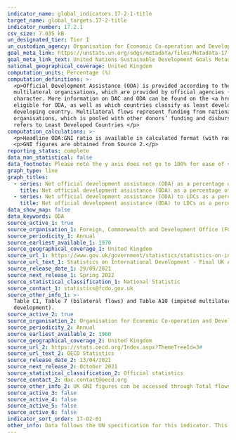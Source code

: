 ```yaml
---
indicator_name: global_indicators.17-2-1-title
target_name: global_targets.17-2-title
indicator_number: 17.2.1
csv_size: 7.035 kB
un_designated_tier: Tier I
un_custodian_agency: Organisation for Economic Co-operation and Development (OECD)
goal_meta_link: https://unstats.un.org/sdgs/metadata/files/Metadata-17-02-01.pdf
goal_meta_link_text: United Nations Sustainable Development Goals Metadata (PDF 206 KB)
national_geographical_coverage: United Kingdom
computation_units: Percentage (%)
computation_definitions: >-
  <p>Official Development Assistance (ODA) is provided according to the standardised definitions and methodologies of the Organisation for Economic Cooperation and Development’s (OECD) Development Assistance Committee (DAC). ODA is defined as resource flows to developing countries and
  multilateral organisations, which are provided by official agencies (e.g. the UK Government) or their executive agencies, where each transaction is administered with the promotion of the economic development and welfare of developing countries as its main objective and is concessional in
  character. More information on DAC and ODA can be found on the <a href="http://www.oecd.org/development/financing-sustainable-development/development-finance-standards/officialdevelopmentassistancedefinitionandcoverage.htm">OECD website</a>. </p> <p>For the current list of countries
  eligible for ODA, as well as which countries classify as least developed, visit the <a href="https://www.oecd.org/dac/financing-sustainable-development/development-finance-standards/daclist.htm">OECD website</a> </p><p>Bilateral flows are supplied by a donor country directly to a
  developing country. Multilateral flows represent funding from national governments to multilateral
  organisations, which is pooled with other donors’ funding and disbursed as part of the core budget of the multilateral organisation</p> <p>GNI refers to Gross National Income.</p><p>LDCs
  refers to Least Developed Countries </p>
computation_calculations: >-
  <p>Headline ODA:GNI ratio is available in calculated format (with rounding) from Table C1 in Source 1. Least developed countries ODA:GNI ratio is calculated using the sum of bilateral and imputed multilateral shares ODA (see Source 1). Calculation is performed as (ODA/GNI) * 100.</p>
  <p>GNI figures are obtained from Source 2.</p>
reporting_status: complete
data_non_statistical: false
data_footnote: Please note the y axis does not go to 100% for ease of visualisation
graph_type: line
graph_titles:
  - series: Net official development assistance (ODA) as a percentage of GNI
    title: Net official development assistance (ODA) as a percentage of Gross National Income (GNI)
  - series: Net official development assistance (ODA) to LDCs as a percentage of GNI
    title: Net official development assistance (ODA) to LDCs as a percentage of Gross National Income (GNI)
data_show_map: false
data_keywords: ODA
source_active_1: true
source_organisation_1: Foreign, Commonwealth and Development Office (FCDO) (formerly Department for International Development)
source_periodicity_1: Annual
source_earliest_available_1: 1970
source_geographical_coverage_1: United Kingdom
source_url_1: https://www.gov.uk/government/statistics/statistics-on-international-development-final-uk-aid-spend-2020
source_url_text_1: Statistics on International Development - Final UK Aid Spend 2020
source_release_date_1: 29/09/2021
source_next_release_1: Spring 2022
source_statistical_classification_1: National Statistic
source_contact_1: statistics@fcdo.gov.uk 
source_other_info_1: >-
  Table C1, Table 7 (bilateral flows) and Table A10 (imputed multilateral flows currently available for publications < 2020). Historic data can be found through the [Statistics on International Development page](https://www.gov.uk/government/collections/statistics-on-international-
  development).
source_active_2: true
source_organisation_2: Organisation for Economic Co-operation and Development (OECD)
source_periodicity_2: Annual
source_earliest_available_2: 1960
source_geographical_coverage_2: United Kingdom
source_url_2: https://stats.oecd.org/Index.aspx?ThemeTreeId=3#
source_url_text_2: OECD Statistics
source_release_date_2: 13/04/2021
source_next_release_2: October 2021
source_statistical_classification_2: Official statistics
source_contact_2: dac.contact@oecd.org
source_other_info_2: UK GNI figures can be accessed through Total flows by donor option [DAC1], customising by United Kingdom, national currency, and desired date span options.
source_active_3: false
source_active_4: false
source_active_5: false
source_active_6: false
indicator_sort_order: 17-02-01
other_info: Data follows the UN specification for this indicator. This indicator has been identified in collaboration with topic experts.
---
```

